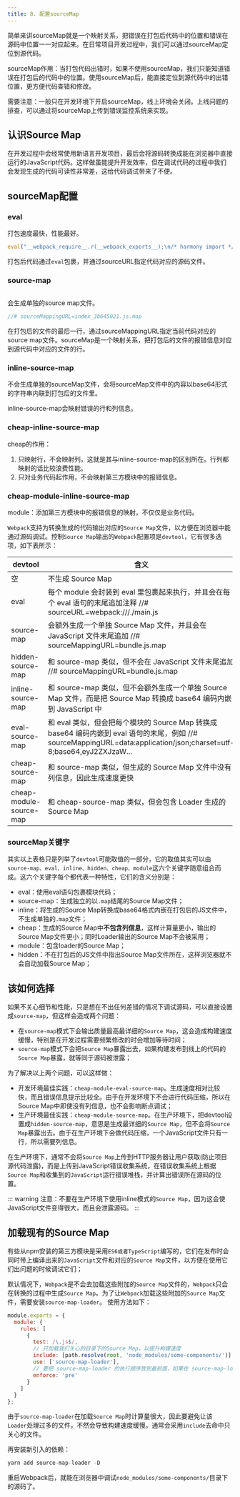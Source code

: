 ```yaml
---
title: 8. 配置sourceMap
---
```

简单来讲sourceMap就是一个映射关系，把错误在打包后代码中的位置和错误在源码中位置一一对应起来。在日常项目开发过程中，我们可以通过sourceMap定位到源代码。

sourceMap作用：当打包代码出错时，如果不使用sourceMap，我们只能知道错误在打包后的代码中的位置。使用sourceMap后，能直接定位到源代码中的出错位置，更方便代码查错和修改。

需要注意：一般只在开发环境下开启sourceMap，线上环境会关闭。上线问题的排查，可以通过将sourceMap上传到错误监控系统来实现。

## 认识Source Map
在开发过程中会经常使用新语言开发项目，最后会将源码转换成能在浏览器中直接运行的JavaScript代码。这样做虽能提升开发效率，但在调试代码的过程中我们会发现生成的代码可读性非常差，这给代码调试带来了不便。

## sourceMap配置
### eval
打包速度最快，性能最好。
<img :src="$withBase('/webpack4/sourceMap.png')" alt="">

```js
eval("__webpack_require__.r(__webpack_exports__);\n/* harmony import */ var _helloworld__WEBPACK_IMPORTED_MODULE_0__ = __webpack_require__(1);\n\ndocument.write(Object(_helloworld__WEBPACK_IMPORTED_MODULE_0__[\"helloworld\"])());\n\n//# sourceURL=webpack:///./src/index/index.js?");
```
打包后代码通过`eval`包裹，并通过sourceURL指定代码对应的源码文件。

### source-map
<img :src="$withBase('/webpack4/sourceMap3.png')" alt="">

会生成单独的source map文件。
```js
//# sourceMappingURL=index_3b645021.js.map
```
在打包后的文件的最后一行，通过sourceMappingURL指定当前代码对应的source map文件。sourceMap是一个映射关系，把打包后的文件的报错信息对应到源代码中对应的文件的行。
### inline-source-map
不会生成单独的sourceMap文件，会将sourceMap文件中的内容以base64形式的字符串内联到打包后的文件里。
<img :src="$withBase('/webpack4/sourceMap2.png')" alt="">

inline-source-map会映射错误的行和列信息。
### cheap-inline-source-map
cheap的作用：
1. 只映射行，不会映射列，这就是其与inline-source-map的区别所在。行列都映射的话比较浪费性能。
2. 只对业务代码起作用，不会映射第三方模块中的报错信息。

### cheap-module-inline-source-map
module：添加第三方模块中的报错信息的映射，不仅仅是业务代码。

`Webpack`支持为转换生成的代码输出对应的`Source Map`文件，以方便在浏览器中能通过源码调试。控制`Source Map`输出的`Webpack`配置项是`devtool`，它有很多选项，如下表所示：

| devtool | 含义 |
| --- | --- |
| 空 | 不生成 Source Map |
| eval | 每个 module 会封装到 eval 里包裹起来执行，并且会在每个 eval 语句的末尾追加注释 //# sourceURL=webpack:///./main.js |
| source-map | 会额外生成一个单独 Source Map 文件，并且会在 JavaScript 文件末尾追加 //# sourceMappingURL=bundle.js.map |
| hidden-source-map | 和 source-map 类似，但不会在 JavaScript 文件末尾追加 //# sourceMappingURL=bundle.js.map |
| inline-source-map | 和 source-map 类似，但不会额外生成一个单独 Source Map 文件，而是把 Source Map 转换成 base64 编码内嵌到 JavaScript 中 |
| eval-source-map | 和 eval 类似，但会把每个模块的 Source Map 转换成 base64 编码内嵌到 eval 语句的末尾，例如 //# sourceMappingURL=data:application/json;charset=utf-8;base64,eyJ2ZXJzaW... |
| cheap-source-map | 和 source-map 类似，但生成的 Source Map 文件中没有列信息，因此生成速度更快 |
| cheap-module-source-map | 和 cheap-source-map 类似，但会包含 Loader 生成的 Source Map |

### sourceMap关键字
其实以上表格只是列举了`devtool`可能取值的一部分，它的取值其实可以由 `source-map、eval、inline、hidden、cheap、module`这六个关键字随意组合而成。这六个关键字每个都代表一种特性，它们的含义分别是：

* eval：使用eval语句包裹模块代码；
* source-map：生成独立的以`.map`结尾的Source Map文件；
* inline：将生成的Source Map转换成base64格式内嵌在打包后的JS文件中，不生成单独的`.map`文件；
* cheap：生成的Source Map中**不包含列信息**，这样计算量更小，输出的Source Map文件更小；同时Loader输出的Source Map不会被采用；
* module：包含loader的Source Map；
* hidden：不在打包后的JS文件中指出Source Map文件所在，这样浏览器就不会自动加载Source Map；

## 该如何选择
如果不关心细节和性能，只是想在不出任何差错的情况下调试源码，可以直接设置成`source-map`，但这样会造成两个问题：

* 在`source-map`模式下会输出质量最高最详细的`Source Map`，这会造成构建速度缓慢，特别是在开发过程需要频繁修改的时会增加等待时间；
* `source-map`模式下会把`Source Map`暴露出去，如果构建发布到线上的代码的`Source Map`暴露，就等同于源码被泄露；

为了解决以上两个问题，可以这样做：

* 开发环境最佳实践：`cheap-module-eval-source-map`。生成速度相对比较快，而且错误信息提示比较全。由于在开发环境下不会进行代码压缩，所以在Source Map中即使没有列信息，也不会影响断点调试；
* 生产环境最佳实践：`cheap-module-source-map`。在生产环境下，把devtool设置成`hidden-source-map`，意思是生成最详细的`Source Map`，但不会将`Source Map`暴露出去。由于在生产环境下会做代码压缩，一个JavaScript文件只有一行，所以需要列信息。

在生产环境下，通常不会将`Source Map`上传到HTTP服务器让用户获取(防止项目源代码泄露)，而是上传到JavaScript错误收集系统，在错误收集系统上根据`Source Map`和收集到的`JavaScript`运行错误堆栈，并计算出错误所在源码的位置。

::: warning
注意：不要在生产环境下使用inline模式的`Source Map`，因为这会使JavaScript文件变得很大，而且会泄露源码。
:::

## 加载现有的Source Map
有些从npm安装的第三方模块是采用`ES6或者TypeScript`编写的，它们在发布时会同时带上编译出来的`JavaScript`文件和对应的`Source Map`文件，以方便在使用它们出问题的时候调试它们；

默认情况下，`Webpack`是不会去加载这些附加的`Source Map`文件的，`Webpack`只会在转换的过程中生成`Source Map`。为了让`Webpack`加载这些附加的`Source Map`文件，需要安装`source-map-loader`。 使用方法如下：
```js
module.exports = {
  module: {
    rules: [
      {
        test: /\.js$/,
        // 只加载我们关心的目录下的Source Map，以提升构建速度
        include: [path.resolve(root, 'node_modules/some-components/')],
        use: ['source-map-loader'],
        // 要把 source-map-loader 的执行顺序放到最前面，如果在 source-map-loader 之前有 Loader 转换了该 JavaScript 文件，会导致 Source Map 映射错误
        enforce: 'pre'
      }
    ]
  }
};
```
由于`source-map-loader`在加载`Source Map`时计算量很大，因此要避免让该 `Loader`处理过多的文件，不然会导致构建速度缓慢。通常会采用`include`去命中只关心的文件。

再安装新引入的依赖：
```js
yarn add source-map-loader -D
```
重启Webpack后，就能在浏览器中调试`node_modules/some-components/`目录下的源码了。